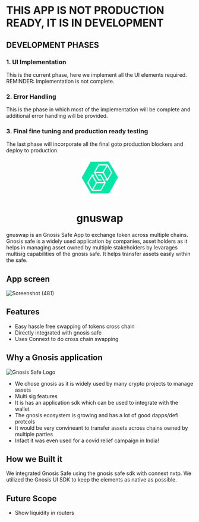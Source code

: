 # THIS APP IS NOT PRODUCTION READY, IT IS IN DEVELOPMENT

## DEVELOPMENT PHASES

### 1. UI Implementation

This is the current phase, here we implement all the UI elements required. REMINDER: Implementation is not complete.

### 2. Error Handling

This is the phase in which most of the implementation will be complete and additional error handling will be provided.

### 3. Final fine tuning and production ready testing

The last phase will incorporate all the final goto production blockers and deploy to production.

<p align="center">
<img src="public/gnuswap.png" width="20%">
</p>
<h1 align="center">gnuswap</h1>
gnuswap is an Gnosis Safe App to exchange token across multiple chains. Gnosis safe is a widely used application by companies, asset holders as it helps in managing asset owned by multiple stakeholders by levarages multisig capabilities of the gnosis safe. It helps transfer assets easily within the safe.

## App screen

![Screenshot (481)](https://user-images.githubusercontent.com/55238388/126329570-70ef5120-3882-4a3d-be2c-2119e3869294.png)

## Features

- Easy hassle free swapping of tokens cross chain
- Directly integrated with gnosis safe
- Uses Connext to do cross chain swapping

## Why a Gnosis application

![Gnosis Safe Logo](https://i.imgur.com/owKjhMi.png)

- We chose gnosis as it is widely used by many crypto projects to manage assets
- Multi sig features
- It is has an application sdk which can be used to integrate with the wallet
- The gnosis ecosystem is growing and has a lot of good dapps/defi protcols
- It would be very convineant to transfer assets across chains owned by multiple parties
- Infact it was even used for a covid relief campaign in India!

## How we Built it

We integrated Gnosis Safe using the gnosis safe sdk with connext nxtp.
We utilized the Gnosis UI SDK to keep the elements as native as possible.

## Future Scope

- Show liquidity in routers
